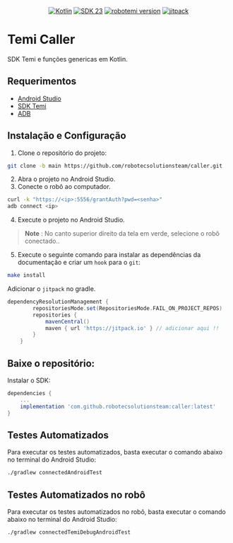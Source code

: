 <p align="center">
  <a href="https://kotlinlang.org/"><img alt="Kotlin" src="https://img.shields.io/badge/Kotlin-Latest%20Version-purple.svg"></a>
  <a href="https://developer.android.com/about/versions/6.0"><img alt="SDK 23" src="https://img.shields.io/badge/SDK-23-orange.svg"></a>
  <a href="https://github.com/robotemi/sdk"><img alt="robotemi version" src="https://img.shields.io/badge/robotemi-1.132.1-green.svg"></a>
	<a href="https://jitpack.io/#robotecsolutionsteam/caller"><img alt="jitpack" src="https://jitpack.io/v/robotecsolutionsteam/caller.svg"></a>

</p>

# **Temi Caller**

SDK Temi e funções genericas em Kotlin.

## **Requerimentos**

* [Android Studio](https://developer.android.com/studio?gclid=CjwKCAjwtuOlBhBREiwA7agf1q-5Y_UCpO0OgNYiiTbKC7T8WQ87M9ijPi1RKZNYm2wnHBbD4WiPTxoCHm8QAvD_BwE&gclsrc=aw.ds)
* [SDK Temi](https://github.com/robotemi/sdk)
* [ADB](https://developer.android.com/studio/command-line/adb?hl=pt-br)

## **Instalação e Configuração**

1. Clone o repositório do projeto:
```bash
git clone -b main https://github.com/robotecsolutionsteam/caller.git
```

2. Abra o projeto no Android Studio.
3. Conecte o robô ao computador.
```bash
curl -k "https://<ip>:5556/grantAuth?pwd=<senha>"
adb connect <ip>
```
4. Execute o projeto no Android Studio.

  > **Note** :
  > No canto superior direito da tela em verde, selecione o robô conectado..

5. Execute o seguinte comando para instalar as dependências da documentação e criar um `hook` para o `git`:
```bash
make install
```
Adicionar o `jitpack` no gradle.
```gradle
dependencyResolutionManagement {
		repositoriesMode.set(RepositoriesMode.FAIL_ON_PROJECT_REPOS)
		repositories {
			mavenCentral()
			maven { url 'https://jitpack.io' } // adicionar aqui !!
		}
	}
```

## **Baixe o repositório:**
Instalar o SDK:

```gradle
dependencies {
	...
	implementation 'com.github.robotecsolutionsteam:caller:latest'
}
```

## **Testes Automatizados**

Para executar os testes automatizados, basta executar o comando abaixo no terminal do Android Studio:
```bash
./gradlew connectedAndroidTest
```

## **Testes Automatizados no robô**

Para executar os testes automatizados no robô, basta executar o comando abaixo no terminal do Android Studio:
```bash
./gradlew connectedTemiDebugAndroidTest
```

